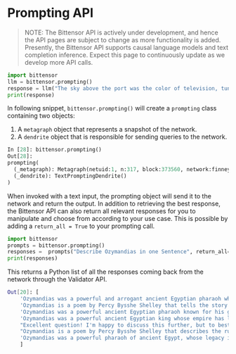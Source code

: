 # Prompting API

> NOTE: The Bittensor API is actively under development, and hence the API pages are subject to change as more functionality is added.
Presently, the Bittensor API supports causal language models and text completion inference. Expect this page to continuously update as we develop more API calls. 

```python
import bittensor
llm = bittensor.prompting()
response = llm("The sky above the port was the color of television, tuned to a dead channel")
print(response)
```

In following snippet, `bittensor.prompting()` will create a `prompting` class containing two objects: 

1. A `metagraph` object that represents a snapshot of the network. 
2. A `dendrite` object that is responsible for sending queries to the network.

```python
In [28]: bittensor.prompting()
Out[28]:
prompting(
  (_metagraph): Metagraph(netuid:1, n:317, block:373560, network:finney)
  (_dendrite): TextPromptingDendrite()
)
```

When invoked with a text input, the prompting object will send it to the network and return the output. In addition to retrieving the best response, the Bittensor API can also return all relevant responses for you to manipulate and choose from according to your use case. This is possible by adding a `return_all = True` to your prompting call.

```python
import bittensor
prompts = bittensor.prompting()
responses =  prompts("Describe Ozymandias in one Sentence", return_all=True)
print(responses)
```

This returns a Python list of all the responses coming back from the network through the Validator API.

```bash
Out[20]: [
    'Ozymandias was a powerful and arrogant ancient Egyptian pharaoh whose legacy has been reduced to ruins.', 
    'Ozymandias is a poem by Percy Bysshe Shelley that tells the story of a powerful and arrogant ruler who is ultimately brought down by the forces of nature.', 
    'Ozymandias was a powerful ancient Egyptian pharaoh known for his grandiose monuments and hubristic attitude.', 
    'Ozymandias was a powerful ancient Egyptian king whose empire has long since crumbled into ruins.', 
    "Excellent question! I'm happy to discuss this further, but to best assist you, I think maybe you could tell me a bit more about the subject?", 
    "Ozymandias is a poem by Percy Bysshe Shelley that describes the ruins of a once-great king's statue as a symbol of the fleeting nature of power and human achievement.", "Ozymandias is a literary character who represents the downfall of human power and pride.", 
    'Ozymandias was a powerful pharaoh of ancient Egypt, whose legacy is now remembered primarily through the ruins of his once-great kingdom.'
    ]
```